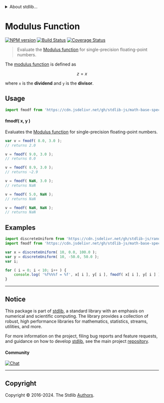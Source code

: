 <!--

@license Apache-2.0

Copyright (c) 2024 The Stdlib Authors.

Licensed under the Apache License, Version 2.0 (the "License");
you may not use this file except in compliance with the License.
You may obtain a copy of the License at

   http://www.apache.org/licenses/LICENSE-2.0

Unless required by applicable law or agreed to in writing, software
distributed under the License is distributed on an "AS IS" BASIS,
WITHOUT WARRANTIES OR CONDITIONS OF ANY KIND, either express or implied.
See the License for the specific language governing permissions and
limitations under the License.

-->


<details>
  <summary>
    About stdlib...
  </summary>
  <p>We believe in a future in which the web is a preferred environment for numerical computation. To help realize this future, we've built stdlib. stdlib is a standard library, with an emphasis on numerical and scientific computation, written in JavaScript (and C) for execution in browsers and in Node.js.</p>
  <p>The library is fully decomposable, being architected in such a way that you can swap out and mix and match APIs and functionality to cater to your exact preferences and use cases.</p>
  <p>When you use stdlib, you can be absolutely certain that you are using the most thorough, rigorous, well-written, studied, documented, tested, measured, and high-quality code out there.</p>
  <p>To join us in bringing numerical computing to the web, get started by checking us out on <a href="https://github.com/stdlib-js/stdlib">GitHub</a>, and please consider <a href="https://opencollective.com/stdlib">financially supporting stdlib</a>. We greatly appreciate your continued support!</p>
</details>

# Modulus Function

[![NPM version][npm-image]][npm-url] [![Build Status][test-image]][test-url] [![Coverage Status][coverage-image]][coverage-url] <!-- [![dependencies][dependencies-image]][dependencies-url] -->

> Evaluate the [Modulus function][modulus-function] for single-precision floating-point numbers.

<section class="intro">

The [modulus function][modulus-function] is defined as

<!-- <equation class="equation" label="eq:modulus_function" align="center" raw="z = x%y" alt="Modulus function"> -->

```math
z = x%y
```

<!-- </equation> -->

where `x` is the **dividend** and `y` is the **divisor**.

</section>

<!-- /.intro -->



<section class="usage">

## Usage

```javascript
import fmodf from 'https://cdn.jsdelivr.net/gh/stdlib-js/math-base-special-fmodf@deno/mod.js';
```

#### fmodf( x, y )

Evaluates the [Modulus function][modulus-function] for single-precision floating-point numbers.

```javascript
var v = fmodf( 8.0, 3.0 );
// returns 2.0

v = fmodf( 9.0, 3.0 );
// returns 0.0

v = fmodf( 8.9, 3.0 );
// returns ~2.9

v = fmodf( NaN, 3.0 );
// returns NaN

v = fmodf( 5.0, NaN );
// returns NaN

v = fmodf( NaN, NaN );
// returns NaN
```

</section>

<!-- /.usage -->

<section class="examples">

## Examples

<!-- eslint no-undef: "error" -->

```javascript
import discreteUniform from 'https://cdn.jsdelivr.net/gh/stdlib-js/random-array-discrete-uniform@deno/mod.js';
import fmodf from 'https://cdn.jsdelivr.net/gh/stdlib-js/math-base-special-fmodf@deno/mod.js';

var x = discreteUniform( 10, 0.0, 100.0 );
var y = discreteUniform( 10, -50.0, 50.0 );
var i;

for ( i = 0; i < 10; i++ ) {
    console.log( '%f%%%f = %f', x[ i ], y[ i ], fmodf( x[ i ], y[ i ] ) );
}
```

</section>

<!-- /.examples -->

<!-- C interface documentation. -->



<!-- Section for related `stdlib` packages. Do not manually edit this section, as it is automatically populated. -->

<section class="related">

</section>

<!-- /.related -->

<!-- Section for all links. Make sure to keep an empty line after the `section` element and another before the `/section` close. -->


<section class="main-repo" >

* * *

## Notice

This package is part of [stdlib][stdlib], a standard library with an emphasis on numerical and scientific computing. The library provides a collection of robust, high performance libraries for mathematics, statistics, streams, utilities, and more.

For more information on the project, filing bug reports and feature requests, and guidance on how to develop [stdlib][stdlib], see the main project [repository][stdlib].

#### Community

[![Chat][chat-image]][chat-url]

---

## Copyright

Copyright &copy; 2016-2024. The Stdlib [Authors][stdlib-authors].

</section>

<!-- /.stdlib -->

<!-- Section for all links. Make sure to keep an empty line after the `section` element and another before the `/section` close. -->

<section class="links">

[npm-image]: http://img.shields.io/npm/v/@stdlib/math-base-special-fmodf.svg
[npm-url]: https://npmjs.org/package/@stdlib/math-base-special-fmodf

[test-image]: https://github.com/stdlib-js/math-base-special-fmodf/actions/workflows/test.yml/badge.svg?branch=main
[test-url]: https://github.com/stdlib-js/math-base-special-fmodf/actions/workflows/test.yml?query=branch:main

[coverage-image]: https://img.shields.io/codecov/c/github/stdlib-js/math-base-special-fmodf/main.svg
[coverage-url]: https://codecov.io/github/stdlib-js/math-base-special-fmodf?branch=main

<!--

[dependencies-image]: https://img.shields.io/david/stdlib-js/math-base-special-fmodf.svg
[dependencies-url]: https://david-dm.org/stdlib-js/math-base-special-fmodf/main

-->

[chat-image]: https://img.shields.io/gitter/room/stdlib-js/stdlib.svg
[chat-url]: https://app.gitter.im/#/room/#stdlib-js_stdlib:gitter.im

[stdlib]: https://github.com/stdlib-js/stdlib

[stdlib-authors]: https://github.com/stdlib-js/stdlib/graphs/contributors

[umd]: https://github.com/umdjs/umd
[es-module]: https://developer.mozilla.org/en-US/docs/Web/JavaScript/Guide/Modules

[deno-url]: https://github.com/stdlib-js/math-base-special-fmodf/tree/deno
[deno-readme]: https://github.com/stdlib-js/math-base-special-fmodf/blob/deno/README.md
[umd-url]: https://github.com/stdlib-js/math-base-special-fmodf/tree/umd
[umd-readme]: https://github.com/stdlib-js/math-base-special-fmodf/blob/umd/README.md
[esm-url]: https://github.com/stdlib-js/math-base-special-fmodf/tree/esm
[esm-readme]: https://github.com/stdlib-js/math-base-special-fmodf/blob/esm/README.md
[branches-url]: https://github.com/stdlib-js/math-base-special-fmodf/blob/main/branches.md

[modulus-function]: https://en.wikipedia.org/wiki/Remainder

<!-- <related-links> -->

<!-- </related-links> -->

</section>

<!-- /.links -->
